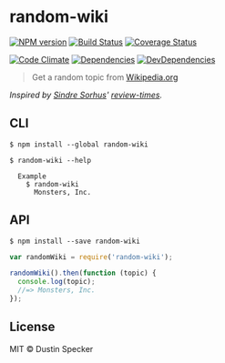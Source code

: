 random-wiki
===========

[![NPM version](https://badge.fury.io/js/random-wiki.svg)](http://badge.fury.io/js/random-wiki) [![Build Status](https://travis-ci.org/dustinspecker/random-wiki.svg?branch=master)](https://travis-ci.org/dustinspecker/random-wiki) [![Coverage Status](https://coveralls.io/repos/dustinspecker/random-wiki/badge.svg?branch=master&service=github)](https://coveralls.io/github/dustinspecker/random-wiki?branch=master)

[![Code Climate](https://codeclimate.com/github/dustinspecker/random-wiki/badges/gpa.svg)](https://codeclimate.com/github/dustinspecker/random-wiki) [![Dependencies](https://david-dm.org/dustinspecker/random-wiki.svg)](https://david-dm.org/dustinspecker/random-wiki/#info=dependencies&view=table) [![DevDependencies](https://david-dm.org/dustinspecker/random-wiki/dev-status.svg)](https://david-dm.org/dustinspecker/random-wiki/#info=devDependencies&view=table)

> Get a random topic from [Wikipedia.org](http://www.wikipedia.org/)

*Inspired by [Sindre Sorhus](https://github.com/sindresorhus)' [review-times](https://github.com/sindresorhus/review-times).*

## CLI

```
$ npm install --global random-wiki
```

```
$ random-wiki --help

  Example
    $ random-wiki
      Monsters, Inc.
```

## API

```
$ npm install --save random-wiki
```

```js
var randomWiki = require('random-wiki');

randomWiki().then(function (topic) {
  console.log(topic);
  //=> Monsters, Inc.
});
```

## License
MIT © Dustin Specker
